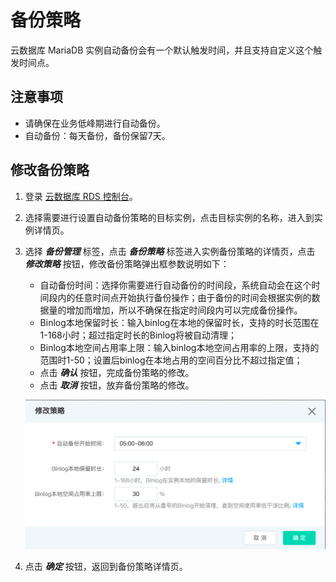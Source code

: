 # 备份策略
云数据库 MariaDB 实例自动备份会有一个默认触发时间，并且支持自定义这个触发时间点。

## 注意事项
* 请确保在业务低峰期进行自动备份。
* 自动备份：每天备份，备份保留7天。

## 修改备份策略
1. 登录 [云数据库 RDS 控制台](https://rds-console.jdcloud.com/database)。
2. 选择需要进行设置自动备份策略的目标实例，点击目标实例的名称，进入到实例详情页。
3. 选择 ***备份管理*** 标签，点击 ***备份策略*** 标签进入实例备份策略的详情页，点击 ***修改策略*** 按钮，修改备份策略弹出框参数说明如下：
    * 自动备份时间：选择你需要进行自动备份的时间段，系统自动会在这个时间段内的任意时间点开始执行备份操作；由于备份的时间会根据实例的数据量的增加而增加，所以不确保在指定时间段内可以完成备份操作。
    * Binlog本地保留时长：输入binlog在本地的保留时长，支持的时长范围在1-168小时；超过指定时长的Binlog将被自动清理；
    * Binlog本地空间占用率上限：输入binlog本地空间占用率的上限，支持的范围时1-50；设置后binlog在本地占用的空间百分比不超过指定值；
    * 点击 ***确认*** 按钮，完成备份策略的修改。
    * 点击 ***取消*** 按钮，放弃备份策略的修改。
    
    ![备份策略](../../../../../../image/RDS/Create-Backup-policy.png)

4. 点击 ***确定*** 按钮，返回到备份策略详情页。
